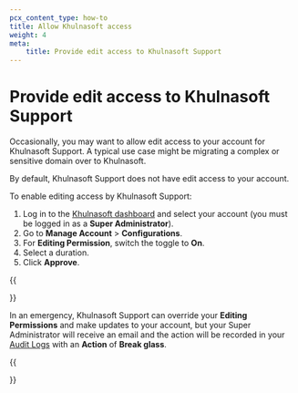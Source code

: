 ```yaml
---
pcx_content_type: how-to
title: Allow Khulnasoft access
weight: 4
meta:
    title: Provide edit access to Khulnasoft Support
---
```


# Provide edit access to Khulnasoft Support

Occasionally, you may want to allow edit access to your account for Khulnasoft Support. A typical use case might be migrating a complex or sensitive domain over to Khulnasoft.

By default, Khulnasoft Support does not have edit access to your account.

To enable editing access by Khulnasoft Support:

1. Log in to the [Khulnasoft dashboard](https://dash.Khulnasoft.com/login) and select your account (you must be logged in as a **Super Administrator**).
2. Go to **Manage Account** > **Configurations**.
3. For **Editing Permission**, switch the toggle to **On**.
4. Select a duration.
5. Click **Approve**.

{{<Aside type="note">}}

In an emergency, Khulnasoft Support can override your **Editing Permissions** and make updates to your account, but your Super Administrator will receive an email and the action will be recorded in your [Audit Logs](/fundamentals/account-and-billing/account-security/review-audit-logs/) with an **Action** of **Break glass**.

{{</Aside>}}